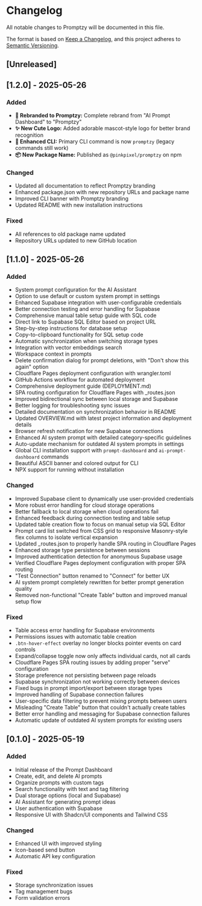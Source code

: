# Changelog

All notable changes to Promptzy will be documented in this file.

The format is based on [Keep a Changelog](https://keepachangelog.com/en/1.0.0/),
and this project adheres to [Semantic Versioning](https://semver.org/spec/v2.0.0.html).

## [Unreleased]

## [1.2.0] - 2025-05-26

### Added
- **🎯 Rebranded to Promptzy:** Complete rebrand from "AI Prompt Dashboard" to "Promptzy"
- **✨ New Cute Logo:** Added adorable mascot-style logo for better brand recognition
- **🚀 Enhanced CLI:** Primary CLI command is now `promptzy` (legacy commands still work)
- **📦 New Package Name:** Published as `@pinkpixel/promptzy` on npm

### Changed
- Updated all documentation to reflect Promptzy branding
- Enhanced package.json with new repository URLs and package name
- Improved CLI banner with Promptzy branding
- Updated README with new installation instructions

### Fixed
- All references to old package name updated
- Repository URLs updated to new GitHub location

## [1.1.0] - 2025-05-26

### Added
- System prompt configuration for the AI Assistant
- Option to use default or custom system prompt in settings
- Enhanced Supabase integration with user-configurable credentials
- Better connection testing and error handling for Supabase
- Comprehensive manual table setup guide with SQL code
- Direct link to Supabase SQL Editor based on project URL
- Step-by-step instructions for database setup
- Copy-to-clipboard functionality for SQL setup code
- Automatic synchronization when switching storage types
- Integration with vector embeddings search
- Workspace context in prompts
- Delete confirmation dialog for prompt deletions, with "Don't show this again" option
- Cloudflare Pages deployment configuration with wrangler.toml
- GitHub Actions workflow for automated deployment
- Comprehensive deployment guide (DEPLOYMENT.md)
- SPA routing configuration for Cloudflare Pages with _routes.json
- Improved bidirectional sync between local storage and Supabase
- Better logging for troubleshooting sync issues
- Detailed documentation on synchronization behavior in README
- Updated OVERVIEW.md with latest project information and deployment details
- Browser refresh notification for new Supabase connections
- Enhanced AI system prompt with detailed category-specific guidelines
- Auto-update mechanism for outdated AI system prompts in settings
- Global CLI installation support with `prompt-dashboard` and `ai-prompt-dashboard` commands
- Beautiful ASCII banner and colored output for CLI
- NPX support for running without installation

### Changed
- Improved Supabase client to dynamically use user-provided credentials
- More robust error handling for cloud storage operations
- Better fallback to local storage when cloud operations fail
- Enhanced feedback during connection testing and table setup
- Updated table creation flow to focus on manual setup via SQL Editor
- Prompt card list switched from CSS grid to responsive Masonry-style flex columns to isolate vertical expansion
- Updated _routes.json to properly handle SPA routing in Cloudflare Pages
- Enhanced storage type persistence between sessions
- Improved authentication detection for anonymous Supabase usage
- Verified Cloudflare Pages deployment configuration with proper SPA routing
- "Test Connection" button renamed to "Connect" for better UX
- AI system prompt completely rewritten for better prompt generation quality
- Removed non-functional "Create Table" button and improved manual setup flow

### Fixed
- Table access error handling for Supabase environments
- Permissions issues with automatic table creation
- `.btn-hover-effect` overlay no longer blocks pointer events on card controls
- Expand/collapse toggle now only affects individual cards, not all cards
- Cloudflare Pages SPA routing issues by adding proper "serve" configuration
- Storage preference not persisting between page reloads
- Supabase synchronization not working correctly between devices
- Fixed bugs in prompt import/export between storage types
- Improved handling of Supabase connection failures
- User-specific data filtering to prevent mixing prompts between users
- Misleading "Create Table" button that couldn't actually create tables
- Better error handling and messaging for Supabase connection failures
- Automatic update of outdated AI system prompts for existing users

## [0.1.0] - 2025-05-19

### Added
- Initial release of the Prompt Dashboard
- Create, edit, and delete AI prompts
- Organize prompts with custom tags
- Search functionality with text and tag filtering
- Dual storage options (local and Supabase)
- AI Assistant for generating prompt ideas
- User authentication with Supabase
- Responsive UI with Shadcn/UI components and Tailwind CSS

### Changed
- Enhanced UI with improved styling
- Icon-based send button
- Automatic API key configuration

### Fixed
- Storage synchronization issues
- Tag management bugs
- Form validation errors